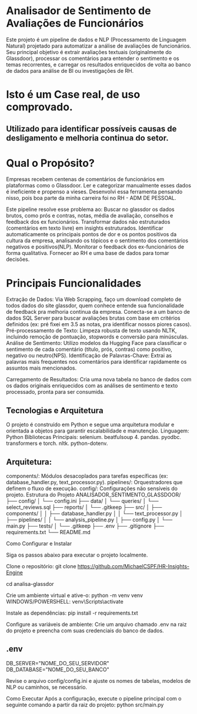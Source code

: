 # Analisador de Sentimento de Avaliações de Funcionários
Este projeto é um pipeline de dados e NLP (Processamento de Linguagem Natural) projetado para automatizar a análise de avaliações de funcionários. 
Seu principal objetivo é extrair avaliações textuais (originalmente do Glassdoor), processar os comentários para entender o sentimento e os temas recorrentes, e carregar os resultados enriquecidos de volta ao banco de dados para análise de BI ou investigações de RH.

# Isto é um Case real, de uso comprovado.
## Utilizado para identificar possíveis causas de desligamento e melhoria continua do setor.

# Qual o Propósito?
Empresas recebem centenas de comentários de funcionários em plataformas como o Glassdoor. 
Ler e categorizar manualmente esses dados é ineficiente e propenso a vieses. 
Desenvolvi essa ferramenta pensando nisso, pois boa parte da minha carreira foi no RH - ADM DE PESSOAL.

Este pipeline resolve esse problema ao:
Buscar no glassdor os dados brutos, como prós e contras, notas, média de avaliação, conselhos e feedback dos ex funcionários.
Transformar dados não estruturados (comentários em texto livre) em insights estruturados.
Identificar automaticamente os principais pontos de dor e os pontos positivos da cultura da empresa, analisando os tópicos e o sentimento dos comentários negativos e positivos(NLP).
Monitorar o feedback dos ex-funcionários de forma qualitativa.
Fornecer ao RH e uma base de dados para tomar decisões.

# Principais Funcionalidades
Extração de Dados: Via Web Scrapping, faço um download completo de todos dados do site glassdor, quem conhece entende sua funcionalidade de feedback pra melhoria continua da empresa.
Conecta-se a um banco de dados SQL Server para buscar avaliações brutas com base em critérios definidos (ex: pré fixei em 3.5 as notas, pra identificar nossos piores casos).
Pré-processamento de Texto: Limpeza robusta de texto usando NLTK, incluindo remoção de pontuação, stopwords e conversão para minúsculas.
Análise de Sentimento: Utilizo modelos da Hugging Face para classificar o sentimento de cada comentário (título, prós, contras) como positivo, negativo ou neutro(NPS).
Identificação de Palavras-Chave: Extrai as palavras mais frequentes nos comentários para identificar rapidamente os assuntos mais mencionados.

Carregamento de Resultados: Cria uma nova tabela no banco de dados com os dados originais enriquecidos com as análises de sentimento e texto processado, pronta para ser consumida.


## Tecnologias e Arquitetura
O projeto é construído em Python e segue uma arquitetura modular e orientada a objetos para garantir escalabilidade e manutenção.
Linguagem: Python
Bibliotecas Principais:
selenium.
beatfulsoup 4.
pandas.
pyodbc.
transformers e torch.
nltk.
python-dotenv.


## Arquitetura:
components/: Módulos desacoplados para tarefas específicas (ex: database_handler.py, text_processor.py).
pipelines/: Orquestradores que definem o fluxo de execução.
config/: Configurações não sensíveis do projeto.
Estrutura do Projeto
ANALISADOR_SENTIMENTO_GLASSDOOR/
├── config/
│   └── config.ini
├── data/
│   └── queries/
│       └── select_reviews.sql
├── reports/
│   └── .gitkeep
├── src/
│   ├── components/
│   │   ├── database_handler.py
│   │   └── text_processor.py
│   ├── pipelines/
│   │   └── analysis_pipeline.py
│   ├── config.py
│   └── main.py
├── tests/
│   └── .gitkeep
├── .env
├── .gitignore
├── requirements.txt
└── README.md


Como Configurar e Instalar

Siga os passos abaixo para executar o projeto localmente.

Clone o repositório:
git clone https://github.com/MichaelCSPF/HR-Insights-Engine

cd analisa-glassdor

Crie um ambiente virtual e ative-o:
python -m venv venv
WINDOWS/POWERSHELL: venv\Scripts\activate  

Instale as dependências:
pip install -r requirements.txt


Configure as variáveis de ambiente:
Crie um arquivo chamado .env na raiz do projeto e preencha com suas credenciais do banco de dados.
## .env
DB_SERVER="NOME_DO_SEU_SERVIDOR"
DB_DATABASE="NOME_DO_SEU_BANCO"


Revise o arquivo config/config.ini e ajuste os nomes de tabelas, modelos de NLP ou caminhos, se necessário.

Como Executar
Após a configuração, execute o pipeline principal com o seguinte comando a partir da raiz do projeto:
python src/main.py
